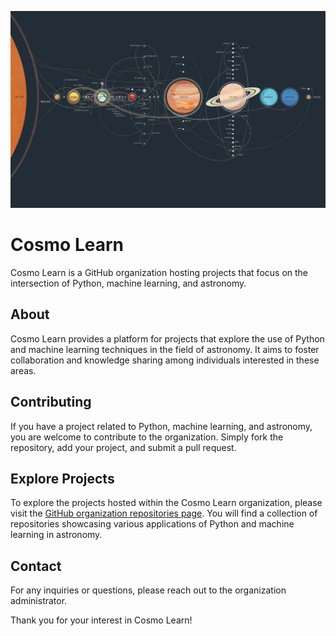 ![Solar System](https://github.com/CosmoLearn/.github/blob/main/banner.jpg?raw=true)

# Cosmo Learn

Cosmo Learn is a GitHub organization hosting projects that focus on the intersection of Python, machine learning, and astronomy.

## About

Cosmo Learn provides a platform for projects that explore the use of Python and machine learning techniques in the field of astronomy. It aims to foster collaboration and knowledge sharing among individuals interested in these areas.

## Contributing

If you have a project related to Python, machine learning, and astronomy, you are welcome to contribute to the organization. Simply fork the repository, add your project, and submit a pull request.

## Explore Projects

To explore the projects hosted within the Cosmo Learn organization, please visit the [GitHub organization repositories page](https://github.com/orgs/CosmoLearn/repositories). You will find a collection of repositories showcasing various applications of Python and machine learning in astronomy.

## Contact

For any inquiries or questions, please reach out to the organization administrator.

Thank you for your interest in Cosmo Learn!
